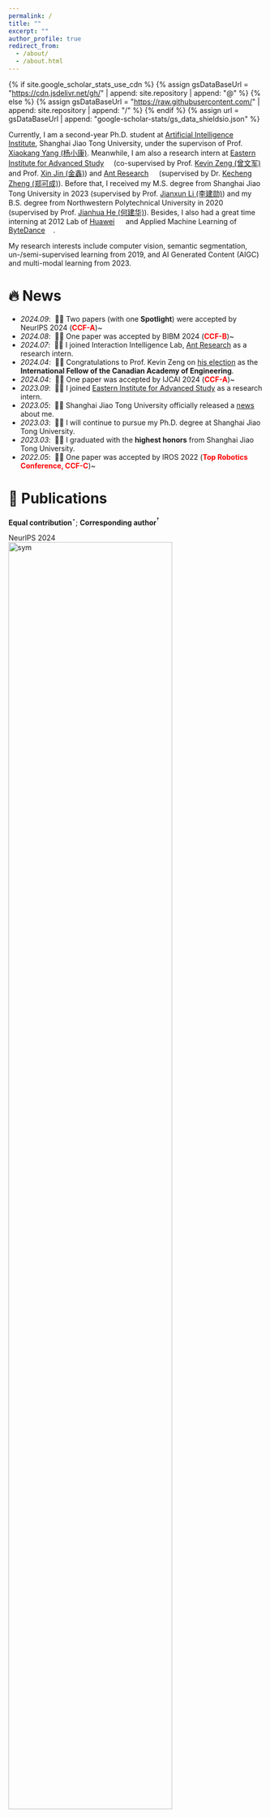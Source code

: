 ```yaml
---
permalink: /
title: ""
excerpt: ""
author_profile: true
redirect_from: 
  - /about/
  - /about.html
---
```


{% if site.google_scholar_stats_use_cdn %}
{% assign gsDataBaseUrl = "https://cdn.jsdelivr.net/gh/" | append: site.repository | append: "@" %}
{% else %}
{% assign gsDataBaseUrl = "https://raw.githubusercontent.com/" | append: site.repository | append: "/" %}
{% endif %}
{% assign url = gsDataBaseUrl | append: "google-scholar-stats/gs_data_shieldsio.json" %}

<span class='anchor' id='about-me'></span>

Currently, I am a second-year Ph.D. student at [Artificial Intelligence Institute](https://ai.sjtu.edu.cn/), Shanghai Jiao Tong University, under the supervison of Prof. [Xiaokang Yang (杨小康)](https://scholar.google.com.hk/citations?hl=zh-CN&user=yDEavdMAAAAJ). Meanwhile, I am also a research intern at [Eastern Institute for Advanced Study](https://www.eitech.edu.cn/?lang=en/) <img src='./images/eias_logo.png' style='height: 0.8em;'> (co-supervised by Prof. [Kevin Zeng (曾文军)](https://scholar.google.com.hk/citations?hl=zh-CN&user=_cUfvYQAAAAJ) and Prof. [Xin Jin (金鑫)](https://scholar.google.com/citations?user=byaSC-kAAAAJ&hl=zh-CN)) and [Ant Research](https://www.antgroup.com/en/technology/) <img src='./images/alipay_logo.png' style='height: 0.9em;'> (supervised by Dr. [Kecheng Zheng (郑可成)](https://scholar.google.com/citations?user=hMDQifQAAAAJ)). Before that, I received my M.S. degree from Shanghai Jiao Tong University in 2023 (supervised by Prof. [Jianxun Li (李建勋)](https://www.researchgate.net/profile/Li-Jianxun/)) and my B.S. degree from Northwestern Polytechnical University in 2020 (supervised by Prof. [Jianhua He (何建华)](https://teacher.nwpu.edu.cn/en/j82zf0vfmf50835d3461429868736702.html)). Besides, I also had a great time interning at 2012 Lab of [Huawei](https://www.huawei.com/en/) <img src='./images/huawei_logo.png' style='height: 1em;'> and Applied Machine Learning of [ByteDance](https://www.bytedance.com/en/) <img src='./images/bytedance_logo.png' style='height: 0.85em;'>.

My research interests include computer vision, semantic segmentation, un-/semi-supervised learning from 2019, and AI Generated Content (AIGC) and multi-modal learning from 2023.

# 🔥 News
- *2024.09*: &nbsp;🎉🎉 Two papers (with one **Spotlight**) were accepted by NeurlPS 2024 (<span style="color:red">**CCF-A**</span>)~
- *2024.08*: &nbsp;🎉🎉 One paper was accepted by BIBM 2024 (<span style="color:red">**CCF-B**</span>)~
- *2024.07*: &nbsp;🎉🎉 I joined Interaction Intelligence Lab, [Ant Research](https://www.antgroup.com/en/technology/) as a research intern.
- *2024.04*: &nbsp;🎉🎉 Congratulations to Prof. Kevin Zeng on [his election](https://www.eitech.edu.cn/?p=2500) as the **International Fellow of the Canadian Academy of Engineering**.
- *2024.04*: &nbsp;🎉🎉 One paper was accepted by IJCAI 2024 (<span style="color:red">**CCF-A**</span>)~
- *2023.09*: &nbsp;🎉🎉 I joined [Eastern Institute for Advanced Study](https://www.eitech.edu.cn/?lang=en/) as a research intern.
- *2023.05*: &nbsp;🎉🎉 Shanghai Jiao Tong University officially released a [news](https://news.sjtu.edu.cn/zhxw/20230517/182978.html) about me.
- *2023.03*: &nbsp;🎉🎉 I will continue to pursue my Ph.D. degree at Shanghai Jiao Tong University.
- *2023.03*: &nbsp;🎉🎉 I graduated with the **highest honors** from Shanghai Jiao Tong University. 
- *2022.05*: &nbsp;🎉🎉 One paper was accepted by IROS 2022 (<span style="color:red">**Top Robotics Conference, CCF-C**</span>)~


# 📝 Publications 
**Equal contribution**$^\star$; **Corresponding author**$^\dagger$

<div class='paper-box'><div class='paper-box-image'><div><div class="badge">NeurlPS 2024</div><img src='images/nips-disco.png' alt="sym" width="80%"></div></div>
<div class='paper-box-text' markdown="1">

**Scene Graph Disentanglement and Composition for Generalizable Complex Image Generation**

<span style="color:#1772d0">**Yunnan Wang**, Ziqiang Li, Zequn Zhang, Wenyao Zhang, Baao Xie, Xihui Liu, Wenjun Zeng, Xin Jin$^\dagger$</span>

<em><font color="#663399"><strong>Annual Conference on Neural Information Processing Systems (NeurIPS 2024).</strong></font></em> 
<em><font color="red"><strong>Spotlight.</strong></font></em>

[**Project**](https://neurips.cc/virtual/2024/poster/92965)/[**Arxiv**](https://neurips.cc/virtual/2024/poster/92965)/[**Code**](https://neurips.cc/virtual/2024/poster/92965)
</div>
</div>



<div class='paper-box'><div class='paper-box-image'><div><div class="badge">NeurlPS 2024</div><img src='images/nips-gem2.png' alt="sym" width="80%"></div></div>
<div class='paper-box-text' markdown="1">

**Graph-based Unsupervised Disentangled Representation Learning via Multimodal Large Language Models**

<span style="color:#1772d0">Baao Xie, Qiuyu Chen,**Yunnan Wang**, Zequn Zhang, Xin Jin$^\dagger$, Wenjun Zeng</span>

<em><font color="#663399"><strong>Annual Conference on Neural Information Processing Systems (NeurIPS 2024).</strong></font></em> 

[**Project**](https://neurips.cc/virtual/2024/poster/94595)/[**Arxiv**](https://arxiv.org/html/2407.18999v1)/[**Code**](https://scholar.google.com/citations?view_op=view_citation&hl=zh-CN&user=DhtAFkwAAAAJ&citation_for_view=DhtAFkwAAAAJ:ALROH1vI_8AC)
</div>
</div>



<div class='paper-box'><div class='paper-box-image'><div><div class="badge">BIBM 2024</div><img src='images/bibm.png' alt="sym" width="80%"></div></div>
<div class='paper-box-text' markdown="1">

**Consistency Prior Matters: Biomedical-Prompting Dual Augmentation for Domain Adaptive Medical Image Segmentation**

<span style="color:#1772d0">**Yunnan Wang**, Zequn Zhang, Xin Jin, Wenjun Zeng$^\dagger$</span>

<em><font color="#663399"><strong>IEEE International Conference on Bioinformatics and Biomedicine (BIBM 2024).</strong></font></em> 
<em><font color="red"><strong>Oral Presentation.</strong></font></em>

[**Project**](https://www.ijcai.org/proceedings/2024/107)/[**Arxiv**](https://arxiv.org/abs/2303.13959)/[**Code**](https://github.com/Arlo0o/StereoScene)
</div>
</div>



<div class='paper-box'><div class='paper-box-image'><div><div class="badge">IJCAI 2024</div><img src='images/ijcai24.png' alt="sym" width="80%"></div></div>
<div class='paper-box-text' markdown="1">

**Bridging Stereo Geometry and BEV Representation with Reliable Mutual Interaction for Semantic Scene Completion**

<span style="color:#1772d0">Bohan Li, Yasheng Sun, Zhujin Liang, Dalong Du, Zhuanghui Zhang, Xiaofeng Wang, **Yunnan Wang**, Xin Jin, Wenjun Zeng$^\dagger$</span>

<em><font color="#663399"><strong>International Joint Conference on Artificial Intelligence (IJCAI 2024).</strong></font></em>

[**Project**](https://www.ijcai.org/proceedings/2024/107)/[**Arxiv**](https://arxiv.org/abs/2303.13959)/[**Code**](https://github.com/Arlo0o/StereoScene)
</div>
</div>



<div class='paper-box'><div class='paper-box-image'><div><div class="badge">IROS 2022</div><img src='images/iros22.png' alt="sym" width="80%"></div></div>
<div class='paper-box-text' markdown="1">

**Bilateral Knowledge Distillation for Unsupervised Domain Adaptation of Semantic Segmentation**

<span style="color:#1772d0">**Yunnan Wang**, Jianxun Li$^\dagger$</span>

<em><font color="#663399"><strong>IEEE/RSJ International Conference on Intelligent Robots and System (IROS 2022).</strong></font></em>
<em><font color="red"><strong>Oral Presentation.</strong></font></em>

[**Project**](https://ieeexplore.ieee.org/abstract/document/9981567)/[**Arxiv**](https://ieeexplore.ieee.org/abstract/document/9981567)/[**Code**](https://github.com/Arlo0o/StereoScene)
</div>
</div>


## Preprint

<div class='paper-box'><div class='paper-box-image'><div><div class="badge">TCSVT 2024</div><img src='images/tcsvt24.png' alt="sym" width="80%"></div></div>
<div class='paper-box-text' markdown="1">

**Canvas: Compositional Generation for Art Painting with Seamless Subject-Driven Infusion**

<span style="color:#1772d0">**Yunnan Wang**, Ziqiang Li, Wenyao Zhang, Lexiang Lv, Zequn Zhang, Xiaoyu Shen, Xin Jin, Wenjun Zeng$^\dagger$</span>

<em><font color="#663399"><strong>IEEE Transactions on Circuits and Systems for Video Technology (TCSVT), under review.</strong></font></em> 

[**Project**](https://neurips.cc/virtual/2024/poster/92965)/[**Arxiv**](https://neurips.cc/virtual/2024/poster/92965)/[**Code**](https://neurips.cc/virtual/2024/poster/92965)
</div>
</div>



<div class='paper-box'><div class='paper-box-image'><div><div class="badge">TMI 2023</div><img src='images/tmi23.png' alt="sym" width="80%"></div></div>
<div class='paper-box-text' markdown="1">

**Exploring Contrastive Pre-training for Domain Connections in Medical Image Segmentation**

<span style="color:#1772d0">Zequn Zhang$^\star$, Yun Jiang$^\star$, **Yunnan Wang**, Baao Xie, Wenyao Zhang, Yuhang Li, Zhen Chen, Xin Jin, Wenjun Zeng$^\dagger$</span>

<em><font color="#663399"><strong>IEEE Transactions on Medical Imaging (TMI), under review.</strong></font></em>

[**Project**](https://neurips.cc/virtual/2024/poster/92965)/[**Arxiv**](https://neurips.cc/virtual/2024/poster/92965)/[**Code**](https://neurips.cc/virtual/2024/poster/92965)
</div>
</div>



<div class='paper-box'><div class='paper-box-image'><div><div class="badge">KBS 2024</div><img src='images/kbs24.png' alt="sym" width="80%"></div></div>
<div class='paper-box-text' markdown="1">

**Single-Instance Feature Bias Calibrating Learning Base EM for Text-to-Image Person Re-identification**

<span style="color:#1772d0">Yifeng Gou, Ziqiang Li, Junyin Zhang, **Yunnan Wang**, Yongxin Ge$^\dagger$</span>

<em><font color="#663399"><strong>Knowledge-based Systems (KBS), under review.</strong></font></em>

[**Project**](https://neurips.cc/virtual/2024/poster/92965)/[**Arxiv**](https://neurips.cc/virtual/2024/poster/92965)/[**Code**](https://neurips.cc/virtual/2024/poster/92965)
</div>
</div>



<div class='paper-box'><div class='paper-box-image'><div><div class="badge">Ongoing 2024</div><img src='images/ongoing1.png' alt="sym" width="80%"></div></div>
<div class='paper-box-text' markdown="1">

**Coarse-to-Fine Monocular Depth Estimation with Text Alignment and Pose Disentanglement**

<span style="color:#1772d0">Wenyao Zhang, Bohan Li, **Yunnan Wang**, Shengyang Zhao, Xin Jin, Wenjun Zeng$^\dagger$</span>

<em><font color="#663399"><strong>Ongoing work.</strong></font></em>

[**Project**](https://neurips.cc/virtual/2024/poster/92965)/[**Arxiv**](https://neurips.cc/virtual/2024/poster/92965)/[**Code**](https://neurips.cc/virtual/2024/poster/92965)
</div>
</div>

# 📖 Educations
- *2023.03 - present*,  **Ph.D. in Computer Science,Shanghai Jiao Tong University (SJTU), Shanghai**
- *2020.09 - 2023.03*, **M.S. in Automation, Shanghai Jiao Tong University (SJTU), Shanghai**
- *2016.09 - 2020.09*, **B.S. in Automation, Northwestern Polytechnical University (NWPU), Xi'an, Shaanxi**

# 💻 Internships
- *2024.07 - present*:  **Interaction Intelligence Lab, Ant Research <img src='./images/alipay_logo.png' style='height: 0.9em;'>, Hangzhou, Zhejiang**
  - Position: Multi-Modal Algorithm Intern
  - Duty: Multi-Modal Algorithm Research
  - Supervisor: Dr. [Kecheng Zheng](https://scholar.google.com/citations?user=hMDQifQAAAAJ)

- *2023.09 - present*: **College of Information Science and Technology, Eastern Institute for Advanced Study <img src='./images/eias_logo.png' style='height: 0.8em;'>, Ningbo, Zhejiang**
  - Position: Computer Vision Algorithm Intern
  - Dutiy: AI Generated Content (AIGC) Research
  - Supervisor: Prof. [Wenjun Zeng](https://scholar.google.com.hk/citations?hl=zh-CN&user=_cUfvYQAAAAJ) and Prof. [Xin Jin](https://scholar.google.com/citations?user=byaSC-kAAAAJ&hl=zh-CN)

* *2022.06 - 2022.10*: **Central Media Technology Institute, 2012 Lab, Huawei <img src='./images/huawei_logo.png' style='height: 1em;'>, Shanghai**
  * Position: Computer Vision Algorithm Intern
  * Duty: Optical Flow Estimation, Motion Detection, and Lane Detection
  * Supervisor: Dr. [Jia Cai](https://scholar.google.com.hk/citations?user=gg6nH6QAAAAJ&hl=zh-CN&oi=sra)

* *2022.03 - 2022.06*: **Applied Machine Learning (AML), ByteDance <img src='./images/bytedance_logo.png' style='height: 0.85em;'>, Shanghai**
  * Position: Machine Learning Algorithm Intern
  * Duty: Recommendation/Advertising/Search Algorithm Research
  * Supervisor: Dr. Xiang Li

# 🎖 Honors and Awards
- *2023.03* Excellent Graduate of Shanghai (*Top 3%* in SJTU)
- *2022.09* CETC Les <img src='./images/les_logo.jpg' style='height: 0.9em;'> Scholarship (SJTU)
- *2021.10* **National Scholarship** for Graduate Students (*Top 3%* in SJTU)
- *2020.06* Excellent Graduate of Shaanxi Province(*Top 3%* in NWPU)
- *2019.11* Wu Yajun <img src='./images/longhu_logo.png' style='height: 0.85em;'> Scholarship (NWPU)
- *2018.11* The Third Prize of National Undergraduate Electronics Design Contest
- *2018.10* **National Scholarship** for Undergraduate Students (*Top 1%* in NWPU)
- *2018.05* Meritorious Winner of the Interdisciplinary Contest in Modeling (ICM) <img src='./images/comap_logo.png' style='height: 1em;'>
- *2017.10* Guangdong-Hong Kong-Macao <img src='./images/hk.png' style='height: 1em;'> Scholarship (NWPU)
- *2015.09* The Second Prize of Chinese Physics Olympiad <img src='./images/cpo_logo.png' style='height: 1em;'>
- *2015.09* The Third Prize of Chinese Mathematical Olympiad <img src='./images/cmo_logo.png' style='height: 0.9em;'>

# 💬 Activities
- Reviewer: NeurlPS, CVPR, ICCV, ACM MM, TCSVT and TNNLS etc.
- *2023.03 - present*, Alumni Trustee of Shanghai Jiao Tong University.
- *2020.09 - 2023.03*, Monitor of Master Class B2003292, Shanghai Jiao Tong University.
- *2016.09 - 2020.06*, Mental-Health Counselor, Northwestern Polytechnical University.
- Avocation <img src='./images/sports.png' style='height: 1em;'>: Competitive road cycling <img src='./images/bike.png' style='height: 1em;'> (more than 10 years); Marathon <img src='./images/track.png' style='height: 1em;'> (Half Marathon PB 1:27, Marathon PB 3:08).


<div id="footer-clusrmaps" style="width: 50%; position:relative; left:25%">
    <center>
        <div id="clustrmaps-widget" style="width:40%">
            <script type="text/javascript" id="clstr_globe" src="//clustrmaps.com/globe.js?d=zZNkfKhgzaLVh3Ca6PfppQ7OF2_hj7qf29D-Dz1hXUY"></script>
        </div>
    </center>
</div>
<!-- <script type="text/javascript" id="clustrmaps" src="//clustrmaps.com/map_v2.js?d=zZNkfKhgzaLVh3Ca6PfppQ7OF2_hj7qf29D-Dz1hXUY&cl=ffffff&w=a"></script> -->

